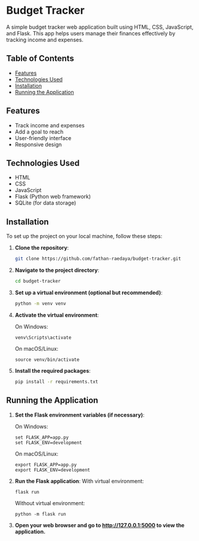 # Budget Tracker

A simple budget tracker web application built using HTML, CSS, JavaScript, and Flask. This app helps users manage their finances effectively by tracking income and expenses.

## Table of Contents
- [Features](#features)
- [Technologies Used](#technologies-used)
- [Installation](#installation)
- [Running the Application](#running-the-application)

## Features
- Track income and expenses
- Add a goal to reach
- User-friendly interface
- Responsive design

## Technologies Used
- HTML
- CSS
- JavaScript
- Flask (Python web framework)
- SQLite (for data storage)

## Installation

To set up the project on your local machine, follow these steps:

1. **Clone the repository**:

   ```bash
   git clone https://github.com/fathan-raedaya/budget-tracker.git

2. **Navigate to the project directory**:

   ```bash
   cd budget-tracker
   
3. **Set up a virtual environment (optional but recommended)**:

   ```bash
   python -m venv venv
   
4. **Activate the virtual environment**:
   
   On Windows:
   ```
   venv\Scripts\activate
   ```
   On macOS/Linux:
   ```
   source venv/bin/activate
   ```
6. **Install the required packages**:

   ````bash
   pip install -r requirements.txt

## Running the Application

1. **Set the Flask environment variables (if necessary)**:

   On Windows:
   ```
   set FLASK_APP=app.py
   set FLASK_ENV=development
   ```
   On macOS/Linux:
   ```
   export FLASK_APP=app.py
   export FLASK_ENV=development
   ```
   
1. **Run the Flask application**:
   With virtual environment:
   ```
   flask run
   ```
   Without virtual environment:
   ```
   python -m flask run
   ```

2. **Open your web browser and go to http://127.0.0.1:5000 to view the application.**


   
